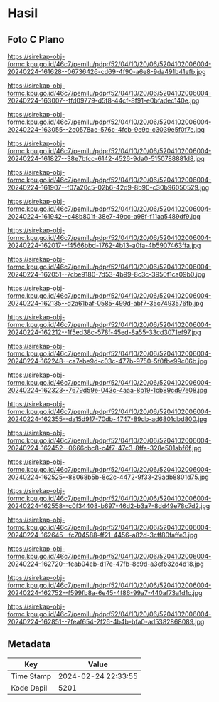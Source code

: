 # Hasil

## Foto C Plano

https://sirekap-obj-formc.kpu.go.id/46c7/pemilu/pdpr/52/04/10/20/06/5204102006004-20240224-161628--06736426-cd69-4f90-a6e8-9da491b41efb.jpg

https://sirekap-obj-formc.kpu.go.id/46c7/pemilu/pdpr/52/04/10/20/06/5204102006004-20240224-163007--ffd09779-d5f8-44cf-8f91-e0bfadec140e.jpg

https://sirekap-obj-formc.kpu.go.id/46c7/pemilu/pdpr/52/04/10/20/06/5204102006004-20240224-163055--2c0578ae-576c-4fcb-9e9c-c3039e5f0f7e.jpg

https://sirekap-obj-formc.kpu.go.id/46c7/pemilu/pdpr/52/04/10/20/06/5204102006004-20240224-161827--38e7bfcc-6142-4526-9da0-5150788881d8.jpg

https://sirekap-obj-formc.kpu.go.id/46c7/pemilu/pdpr/52/04/10/20/06/5204102006004-20240224-161907--f07a20c5-02b6-42d9-8b90-c30b96050529.jpg

https://sirekap-obj-formc.kpu.go.id/46c7/pemilu/pdpr/52/04/10/20/06/5204102006004-20240224-161942--c48b801f-38e7-49cc-a98f-f11aa5489df9.jpg

https://sirekap-obj-formc.kpu.go.id/46c7/pemilu/pdpr/52/04/10/20/06/5204102006004-20240224-162017--f4566bbd-1762-4b13-a0fa-4b5907463ffa.jpg

https://sirekap-obj-formc.kpu.go.id/46c7/pemilu/pdpr/52/04/10/20/06/5204102006004-20240224-162051--7cbe9180-7d53-4b99-8c3c-3950f1ca09b0.jpg

https://sirekap-obj-formc.kpu.go.id/46c7/pemilu/pdpr/52/04/10/20/06/5204102006004-20240224-162135--d2a61baf-0585-499d-abf7-35c7493576fb.jpg

https://sirekap-obj-formc.kpu.go.id/46c7/pemilu/pdpr/52/04/10/20/06/5204102006004-20240224-162212--1f5ed38c-578f-45ed-8a55-33cd3071ef97.jpg

https://sirekap-obj-formc.kpu.go.id/46c7/pemilu/pdpr/52/04/10/20/06/5204102006004-20240224-162248--ca7ebe9d-c03c-477b-9750-5f0fbe99c06b.jpg

https://sirekap-obj-formc.kpu.go.id/46c7/pemilu/pdpr/52/04/10/20/06/5204102006004-20240224-162323--7679d59e-043c-4aaa-8b19-1cb89cd97e08.jpg

https://sirekap-obj-formc.kpu.go.id/46c7/pemilu/pdpr/52/04/10/20/06/5204102006004-20240224-162355--da15d917-70db-4747-89db-ad6801dbd800.jpg

https://sirekap-obj-formc.kpu.go.id/46c7/pemilu/pdpr/52/04/10/20/06/5204102006004-20240224-162452--0666cbc8-c4f7-47c3-8ffa-328e501abf6f.jpg

https://sirekap-obj-formc.kpu.go.id/46c7/pemilu/pdpr/52/04/10/20/06/5204102006004-20240224-162525--88068b5b-8c2c-4472-9f33-29adb8801d75.jpg

https://sirekap-obj-formc.kpu.go.id/46c7/pemilu/pdpr/52/04/10/20/06/5204102006004-20240224-162558--c0f34408-b697-46d2-b3a7-8dd49e78c7d2.jpg

https://sirekap-obj-formc.kpu.go.id/46c7/pemilu/pdpr/52/04/10/20/06/5204102006004-20240224-162645--fc704588-ff21-4456-a82d-3cff80faffe3.jpg

https://sirekap-obj-formc.kpu.go.id/46c7/pemilu/pdpr/52/04/10/20/06/5204102006004-20240224-162720--feab04eb-d17e-47fb-8c9d-a3efb32d4d18.jpg

https://sirekap-obj-formc.kpu.go.id/46c7/pemilu/pdpr/52/04/10/20/06/5204102006004-20240224-162752--f599fb8a-6e45-4f86-99a7-440af73a1d1c.jpg

https://sirekap-obj-formc.kpu.go.id/46c7/pemilu/pdpr/52/04/10/20/06/5204102006004-20240224-162851--7feaf654-2f26-4b4b-bfa0-ad5382868089.jpg


## Metadata

| Key        | Value               |
| ---------- | ------------------- |
| Time Stamp | 2024-02-24 22:33:55 |
| Kode Dapil | 5201                |



